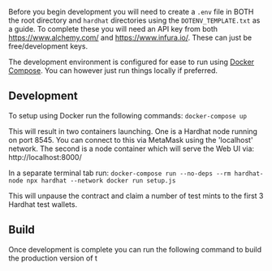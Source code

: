 

Before you begin development you will need to create a `.env` file in BOTH the root directory and `hardhat` directories using the `DOTENV_TEMPLATE.txt` as a guide. To complete these you will need an API key from both https://www.alchemy.com/ and https://www.infura.io/. These can just be free/development keys.

The development environment is configured for ease to run using [Docker Compose](https://docs.docker.com/compose/install/). You can however just run things locally if preferred.

## Development

To setup using Docker run the following commands:
`docker-compose up`

This will result in two containers launching. One is a Hardhat node running on port 8545. You can connect to this via MetaMask using the 'localhost' network. The second is a node container which will serve the Web UI via: http://localhost:8000/

In a separate terminal tab run:
`docker-compose run --no-deps --rm hardhat-node npx hardhat --network docker run setup.js`

This will unpause the contract and claim a number of test mints to the first 3 Hardhat test wallets.

## Build

Once development is complete you can run the following command to build the production version of t
